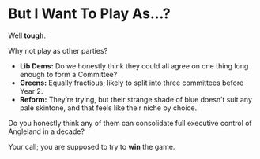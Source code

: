 # But I Want To Play As...?

Well **tough**.

Why not play as other parties?  
- **Lib Dems:** Do we honestly think they could all agree on one thing long enough to form a Committee?  
- **Greens:** Equally fractious; likely to split into three committees before Year 2.  
- **Reform:** They’re trying, but their strange shade of blue doesn’t suit any pale skintone, and that feels like their niche by choice.

Do you honestly think any of them can consolidate full executive control of Angleland in a decade?

Your call; you are supposed to try to **win** the game.
